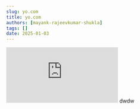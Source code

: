 ```yaml
---
slug: yo.com
title: yo.com
authors: [mayank-rajeevkumar-shukla]
tags: []
date: 2025-01-03
---
```


![hi](https://img-s-msn-com.akamaized.net/tenant/amp/entityid/AA1wSE2V.img?w=768&h=432&m=6) dwdw